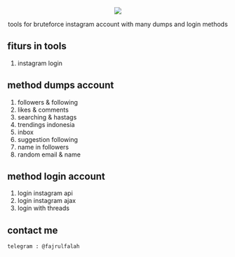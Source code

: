 <div align="center">
  <img src="https://encrypted-tbn0.gstatic.com/images?q=tbn:ANd9GcQJppJB7Fxl5Wjo35UjrYwBU565osq_E6w6Ag&usqp=CAU"></img>
  <p>tools for bruteforce instagram account with many dumps and login methods</p>
</div>

<h2>fiturs in tools</h2>
<ol>
  <li>instagram login</li>
</ol>

<h2>method dumps account</h2>
<ol>
  <li>followers & following</li>
  <li>likes & comments</li>
  <li>searching & hastags</li>
  <li>trendings indonesia</li>
  <li>inbox</li>
  <li>suggestion following</li>
  <li>name in followers</li>
  <li>random email & name</li>
</ol>

<h2>method login account</h2>
<ol>
  <li>login instagram api</li>
  <li>login instagram ajax</li>
  <li>login with threads</li>
</ol>

<h2>contact me</h2>

```
telegram : @fajrulfalah
```
